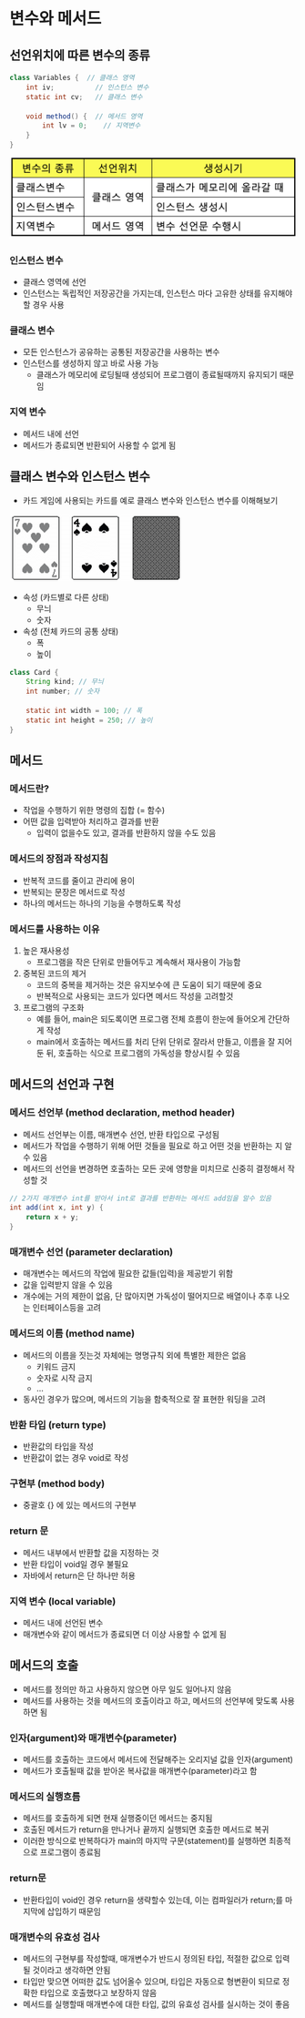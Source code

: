 # 변수와 메서드

## 선언위치에 따른 변수의 종류

```java
class Variables {  // 클래스 영역
	int iv;          // 인스턴스 변수
	static int cv;   // 클래스 변수

	void method() {  // 메서드 영역
		int lv = 0;    // 지역변수
	}
}
```

![images/variable_method/1.png](images/variable_method/1.png)

### 인스턴스 변수

- 클래스 영역에 선언
- 인스턴스는 독립적인 저장공간을 가지는데, 인스턴스 마다 고유한 상태를 유지해야 할 경우 사용

### 클래스 변수

- 모든 인스턴스가 공유하는 공통된 저장공간을 사용하는 변수
- 인스턴스를 생성하지 않고 바로 사용 가능
  - 클래스가 메모리에 로딩될때 생성되어 프로그램이 종료될때까지 유지되기 때문임

### 지역 변수

- 메서드 내에 선언
- 메서드가 종료되면 반환되어 사용할 수 없게 됨

## 클래스 변수와 인스턴스 변수

- 카드 게임에 사용되는 카드를 예로 클래스 변수와 인스턴스 변수를 이해해보기

![images/variable_method/2.png](images/variable_method/2.png)

- 속성 (카드별로 다른 상태)
  - 무늬
  - 숫자
- 속성 (전체 카드의 공통 상태)
  - 폭
  - 높이

```java
class Card {
	String kind; // 무늬
	int number; // 숫자

	static int width = 100; // 폭
	static int height = 250; // 높이
}
```

## 메서드

### 메서드란?

- 작업을 수행하기 위한 명령의 집합 (= 함수)
- 어떤 값을 입력받아 처리하고 결과를 반환
  - 입력이 없을수도 있고, 결과를 반환하지 않을 수도 있음

### 메서드의 장점과 작성지침

- 반복적 코드를 줄이고 관리에 용이
- 반복되는 문장은 메서드로 작성
- 하나의 메서드는 하나의 기능을 수행하도록 작성

### 메서드를 사용하는 이유

1. 높은 재사용성
   - 프로그램을 작은 단위로 만들어두고 계속해서 재사용이 가능함
2. 중복된 코드의 제거
   - 코드의 중복을 제거하는 것은 유지보수에 큰 도움이 되기 때문에 중요
   - 반복적으로 사용되는 코드가 있다면 메서드 작성을 고려할것
3. 프로그램의 구조화
   - 예를 들어, main은 되도록이면 프로그램 전체 흐름이 한눈에 들어오게 간단하게 작성
   - main에서 호출하는 메서드를 처리 단위 단위로 잘라서 만들고, 이름을 잘 지어둔 뒤, 호출하는 식으로 프로그램의 가독성을 향상시킬 수 있음

## 메서드의 선언과 구현

### 메서드 선언부 (method declaration, method header)

- 메서드 선언부는 이름, 매개변수 선언, 반환 타입으로 구성됨
- 메서드가 작업을 수행하기 위해 어떤 것들을 필요로 하고 어떤 것을 반환하는 지 알 수 있음
- 메서드의 선언을 변경하면 호출하는 모든 곳에 영향을 미치므로 신중히 결정해서 작성할 것

```java
// 2가지 매개변수 int를 받아서 int로 결과를 반환하는 메서드 add임을 알수 있음
int add(int x, int y) {
	return x + y;
}
```

### 매개변수 선언 (parameter declaration)

- 매개변수는 메서드의 작업에 필요한 값들(입력)을 제공받기 위함
- 값을 입력받지 않을 수 있음
- 개수에는 거의 제한이 없음, 단 많아지면 가독성이 떨어지므로 배열이나 추후 나오는 인터페이스등을 고려

### 메서드의 이름 (method name)

- 메서드의 이름을 짓는것 자체에는 명명규칙 외에 특별한 제한은 없음
  - 키워드 금지
  - 숫자로 시작 금지
  - …
- 동사인 경우가 많으며, 메서드의 기능을 함축적으로 잘 표현한 워딩을 고려

### 반환 타입 (return type)

- 반환값의 타입을 작성
- 반환값이 없는 경우 void로 작성

### 구현부 (method body)

- 중괄호 {} 에 있는 메서드의 구현부

### return 문

- 메서드 내부에서 반환할 값을 지정하는 것
- 반환 타입이 void일 경우 불필요
- 자바에서 return은 단 하나만 허용

### 지역 변수 (local variable)

- 메서드 내에 선언된 변수
- 매개변수와 같이 메서드가 종료되면 더 이상 사용할 수 없게 됨

## 메서드의 호출

- 메서드를 정의만 하고 사용하지 않으면 아무 일도 일어나지 않음
- 메서드를 사용하는 것을 메서드의 호출이라고 하고, 메서드의 선언부에 맞도록 사용하면 됨

### 인자(argument)와 매개변수(parameter)

- 메서드를 호출하는 코드에서 메서드에 전달해주는 오리지널 값을 인자(argument)
- 메서드가 호출될때 값을 받아온 복사값을 매개변수(parameter)라고 함

### 메서드의 실행흐름

- 메서드를 호출하게 되면 현재 실행중이던 메서드는 중지됨
- 호출된 메서드가 return을 만나거나 끝까지 실행되면 호출한 메서드로 복귀
- 이러한 방식으로 반복하다가 main의 마지막 구문(statement)를 실행하면 최종적으로 프로그램이 종료됨

### return문

- 반환타입이 void인 경우 return을 생략할수 있는데, 이는 컴파일러가 return;를 마지막에 삽입하기 때문임

### 매개변수의 유효성 검사

- 메서드의 구현부를 작성할때, 매개변수가 반드시 정의된 타입, 적절한 값으로 입력될 것이라고 생각하면 안됨
- 타입만 맞으면 어떠한 값도 넘어올수 있으며, 타입은 자동으로 형변환이 되므로 정확한 타입으로 호출했다고 보장하지 않음
- 메서드를 실행할때 매개변수에 대한 타입, 값의 유효성 검사를 실시하는 것이 좋음
